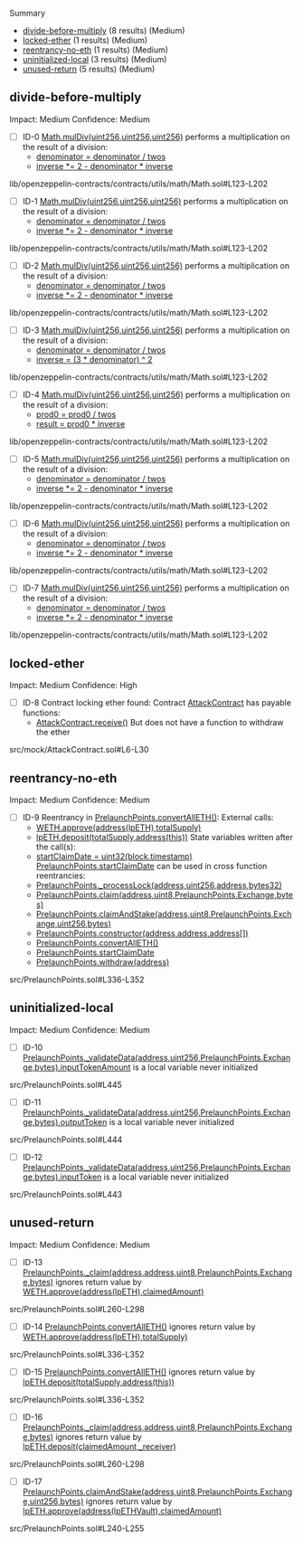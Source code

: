 Summary
 - [divide-before-multiply](#divide-before-multiply) (8 results) (Medium)
 - [locked-ether](#locked-ether) (1 results) (Medium)
 - [reentrancy-no-eth](#reentrancy-no-eth) (1 results) (Medium)
 - [uninitialized-local](#uninitialized-local) (3 results) (Medium)
 - [unused-return](#unused-return) (5 results) (Medium)
## divide-before-multiply
Impact: Medium
Confidence: Medium
 - [ ] ID-0
[Math.mulDiv(uint256,uint256,uint256)](lib/openzeppelin-contracts/contracts/utils/math/Math.sol#L123-L202) performs a multiplication on the result of a division:
	- [denominator = denominator / twos](lib/openzeppelin-contracts/contracts/utils/math/Math.sol#L169)
	- [inverse *= 2 - denominator * inverse](lib/openzeppelin-contracts/contracts/utils/math/Math.sol#L190)

lib/openzeppelin-contracts/contracts/utils/math/Math.sol#L123-L202


 - [ ] ID-1
[Math.mulDiv(uint256,uint256,uint256)](lib/openzeppelin-contracts/contracts/utils/math/Math.sol#L123-L202) performs a multiplication on the result of a division:
	- [denominator = denominator / twos](lib/openzeppelin-contracts/contracts/utils/math/Math.sol#L169)
	- [inverse *= 2 - denominator * inverse](lib/openzeppelin-contracts/contracts/utils/math/Math.sol#L193)

lib/openzeppelin-contracts/contracts/utils/math/Math.sol#L123-L202


 - [ ] ID-2
[Math.mulDiv(uint256,uint256,uint256)](lib/openzeppelin-contracts/contracts/utils/math/Math.sol#L123-L202) performs a multiplication on the result of a division:
	- [denominator = denominator / twos](lib/openzeppelin-contracts/contracts/utils/math/Math.sol#L169)
	- [inverse *= 2 - denominator * inverse](lib/openzeppelin-contracts/contracts/utils/math/Math.sol#L188)

lib/openzeppelin-contracts/contracts/utils/math/Math.sol#L123-L202


 - [ ] ID-3
[Math.mulDiv(uint256,uint256,uint256)](lib/openzeppelin-contracts/contracts/utils/math/Math.sol#L123-L202) performs a multiplication on the result of a division:
	- [denominator = denominator / twos](lib/openzeppelin-contracts/contracts/utils/math/Math.sol#L169)
	- [inverse = (3 * denominator) ^ 2](lib/openzeppelin-contracts/contracts/utils/math/Math.sol#L184)

lib/openzeppelin-contracts/contracts/utils/math/Math.sol#L123-L202


 - [ ] ID-4
[Math.mulDiv(uint256,uint256,uint256)](lib/openzeppelin-contracts/contracts/utils/math/Math.sol#L123-L202) performs a multiplication on the result of a division:
	- [prod0 = prod0 / twos](lib/openzeppelin-contracts/contracts/utils/math/Math.sol#L172)
	- [result = prod0 * inverse](lib/openzeppelin-contracts/contracts/utils/math/Math.sol#L199)

lib/openzeppelin-contracts/contracts/utils/math/Math.sol#L123-L202


 - [ ] ID-5
[Math.mulDiv(uint256,uint256,uint256)](lib/openzeppelin-contracts/contracts/utils/math/Math.sol#L123-L202) performs a multiplication on the result of a division:
	- [denominator = denominator / twos](lib/openzeppelin-contracts/contracts/utils/math/Math.sol#L169)
	- [inverse *= 2 - denominator * inverse](lib/openzeppelin-contracts/contracts/utils/math/Math.sol#L192)

lib/openzeppelin-contracts/contracts/utils/math/Math.sol#L123-L202


 - [ ] ID-6
[Math.mulDiv(uint256,uint256,uint256)](lib/openzeppelin-contracts/contracts/utils/math/Math.sol#L123-L202) performs a multiplication on the result of a division:
	- [denominator = denominator / twos](lib/openzeppelin-contracts/contracts/utils/math/Math.sol#L169)
	- [inverse *= 2 - denominator * inverse](lib/openzeppelin-contracts/contracts/utils/math/Math.sol#L191)

lib/openzeppelin-contracts/contracts/utils/math/Math.sol#L123-L202


 - [ ] ID-7
[Math.mulDiv(uint256,uint256,uint256)](lib/openzeppelin-contracts/contracts/utils/math/Math.sol#L123-L202) performs a multiplication on the result of a division:
	- [denominator = denominator / twos](lib/openzeppelin-contracts/contracts/utils/math/Math.sol#L169)
	- [inverse *= 2 - denominator * inverse](lib/openzeppelin-contracts/contracts/utils/math/Math.sol#L189)

lib/openzeppelin-contracts/contracts/utils/math/Math.sol#L123-L202


## locked-ether
Impact: Medium
Confidence: High
 - [ ] ID-8
Contract locking ether found:
	Contract [AttackContract](src/mock/AttackContract.sol#L6-L30) has payable functions:
	 - [AttackContract.receive()](src/mock/AttackContract.sol#L23-L29)
	But does not have a function to withdraw the ether

src/mock/AttackContract.sol#L6-L30


## reentrancy-no-eth
Impact: Medium
Confidence: Medium
 - [ ] ID-9
Reentrancy in [PrelaunchPoints.convertAllETH()](src/PrelaunchPoints.sol#L336-L352):
	External calls:
	- [WETH.approve(address(lpETH),totalSupply)](src/PrelaunchPoints.sol#L342)
	- [lpETH.deposit(totalSupply,address(this))](src/PrelaunchPoints.sol#L343)
	State variables written after the call(s):
	- [startClaimDate = uint32(block.timestamp)](src/PrelaunchPoints.sol#L349)
	[PrelaunchPoints.startClaimDate](src/PrelaunchPoints.sol#L47) can be used in cross function reentrancies:
	- [PrelaunchPoints._processLock(address,uint256,address,bytes32)](src/PrelaunchPoints.sol#L177-L206)
	- [PrelaunchPoints.claim(address,uint8,PrelaunchPoints.Exchange,bytes)](src/PrelaunchPoints.sol#L219-L229)
	- [PrelaunchPoints.claimAndStake(address,uint8,PrelaunchPoints.Exchange,uint256,bytes)](src/PrelaunchPoints.sol#L240-L255)
	- [PrelaunchPoints.constructor(address,address,address[])](src/PrelaunchPoints.sol#L102-L119)
	- [PrelaunchPoints.convertAllETH()](src/PrelaunchPoints.sol#L336-L352)
	- [PrelaunchPoints.startClaimDate](src/PrelaunchPoints.sol#L47)
	- [PrelaunchPoints.withdraw(address)](src/PrelaunchPoints.sol#L306-L328)

src/PrelaunchPoints.sol#L336-L352


## uninitialized-local
Impact: Medium
Confidence: Medium
 - [ ] ID-10
[PrelaunchPoints._validateData(address,uint256,PrelaunchPoints.Exchange,bytes).inputTokenAmount](src/PrelaunchPoints.sol#L445) is a local variable never initialized

src/PrelaunchPoints.sol#L445


 - [ ] ID-11
[PrelaunchPoints._validateData(address,uint256,PrelaunchPoints.Exchange,bytes).outputToken](src/PrelaunchPoints.sol#L444) is a local variable never initialized

src/PrelaunchPoints.sol#L444


 - [ ] ID-12
[PrelaunchPoints._validateData(address,uint256,PrelaunchPoints.Exchange,bytes).inputToken](src/PrelaunchPoints.sol#L443) is a local variable never initialized

src/PrelaunchPoints.sol#L443


## unused-return
Impact: Medium
Confidence: Medium
 - [ ] ID-13
[PrelaunchPoints._claim(address,address,uint8,PrelaunchPoints.Exchange,bytes)](src/PrelaunchPoints.sol#L260-L298) ignores return value by [WETH.approve(address(lpETH),claimedAmount)](src/PrelaunchPoints.sol#L294)

src/PrelaunchPoints.sol#L260-L298


 - [ ] ID-14
[PrelaunchPoints.convertAllETH()](src/PrelaunchPoints.sol#L336-L352) ignores return value by [WETH.approve(address(lpETH),totalSupply)](src/PrelaunchPoints.sol#L342)

src/PrelaunchPoints.sol#L336-L352


 - [ ] ID-15
[PrelaunchPoints.convertAllETH()](src/PrelaunchPoints.sol#L336-L352) ignores return value by [lpETH.deposit(totalSupply,address(this))](src/PrelaunchPoints.sol#L343)

src/PrelaunchPoints.sol#L336-L352


 - [ ] ID-16
[PrelaunchPoints._claim(address,address,uint8,PrelaunchPoints.Exchange,bytes)](src/PrelaunchPoints.sol#L260-L298) ignores return value by [lpETH.deposit(claimedAmount,_receiver)](src/PrelaunchPoints.sol#L295)

src/PrelaunchPoints.sol#L260-L298


 - [ ] ID-17
[PrelaunchPoints.claimAndStake(address,uint8,PrelaunchPoints.Exchange,uint256,bytes)](src/PrelaunchPoints.sol#L240-L255) ignores return value by [lpETH.approve(address(lpETHVault),claimedAmount)](src/PrelaunchPoints.sol#L251)

src/PrelaunchPoints.sol#L240-L255


